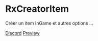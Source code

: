 # RxCreatorItem
Créer un item InGame et autres options ...

[Discord](https://disocrd.gg/JnZjSZj)
[Preview](https://www.youtube.com/q2FjMqoEs4Y)
